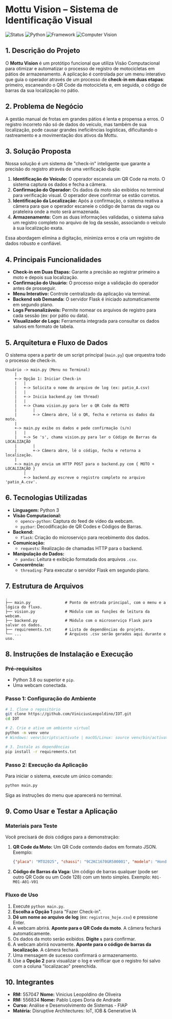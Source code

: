 # Mottu Vision – Sistema de Identificação Visual

![Status](https://img.shields.io/badge/status-Concluído-green)
![Python](https://img.shields.io/badge/Python-3.9%2B-blue.svg)
![Framework](https://img.shields.io/badge/Framework-Flask-black.svg)
![Computer Vision](https://img.shields.io/badge/Vision-OpenCV-orange.svg)

## 1. Descrição do Projeto
O **Mottu Vision** é um protótipo funcional que utiliza Visão Computacional para otimizar e automatizar o processo de registro de motocicletas em pátios de armazenamento. A aplicação é controlada por um menu interativo que guia o operador através de um processo de **check-in em duas etapas**: primeiro, escaneando o QR Code da motocicleta e, em seguida, o código de barras da sua localização no pátio.

## 2. Problema de Negócio
A gestão manual de frotas em grandes pátios é lenta e propensa a erros. O registro incorreto não só de dados do veículo, mas também de sua localização, pode causar grandes ineficiências logísticas, dificultando o rastreamento e a movimentação dos ativos da Mottu.

## 3. Solução Proposta
Nossa solução é um sistema de "check-in" inteligente que garante a precisão do registro através de uma verificação dupla:
1.  **Identificação do Veículo:** O operador escaneia um QR Code na moto. O sistema captura os dados e fecha a câmera.
2.  **Confirmação do Operador:** Os dados da moto são exibidos no terminal para verificação visual. O operador deve confirmar se estão corretos.
3.  **Identificação da Localização:** Após a confirmação, o sistema reativa a câmera para que o operador escaneie o código de barras da vaga ou prateleira onde a moto será armazenada.
4.  **Armazenamento:** Com as duas informações validadas, o sistema salva um registro completo no arquivo de log da sessão, associando o veículo à sua localização exata.

Essa abordagem elimina a digitação, minimiza erros e cria um registro de dados robusto e confiável.

## 4. Principais Funcionalidades
* **Check-in em Duas Etapas:** Garante a precisão ao registrar primeiro a moto e depois sua localização.
* **Confirmação do Usuário:** O processo exige a validação do operador antes de prosseguir.
* **Menu Interativo:** Controle centralizado da aplicação via terminal.
* **Backend sob Demanda:** O servidor Flask é iniciado automaticamente em segundo plano.
* **Logs Personalizáveis:** Permite nomear os arquivos de registro para cada sessão (ex: por pátio ou data).
* **Visualizador de Logs:** Ferramenta integrada para consultar os dados salvos em formato de tabela.

## 5. Arquitetura e Fluxo de Dados
O sistema opera a partir de um script principal (`main.py`) que orquestra todo o processo de check-in.

```
Usuário -> main.py (Menu no Terminal)
    |
    +-> Opção 1: Iniciar Check-in
    |   |
    |   +-> Solicita o nome do arquivo de log (ex: patio_A.csv)
    |   |
    |   +-> Inicia backend.py (em thread)
    |   |
    |   +-> Chama vision.py para ler o QR Code da MOTO
    |       |
    |       +-> Câmera abre, lê o QR, fecha e retorna os dados da moto.
    |
    +-> main.py exibe os dados e pede confirmação (s/n)
    |   |
    |   +-> Se 's', chama vision.py para ler o Código de Barras da LOCALIZAÇÃO
    |       |
    |       +-> Câmera abre, lê o código, fecha e retorna a localização.
    |
    +-> main.py envia um HTTP POST para o backend.py com { MOTO + LOCALIZAÇÃO }
        |
        +-> backend.py escreve o registro completo no arquivo 'patio_A.csv'.
```

## 6. Tecnologias Utilizadas
* **Linguagem:** Python 3
* **Visão Computacional:**
    * `opencv-python`: Captura do feed de vídeo da webcam.
    * `pyzbar`: Decodificação de QR Codes e Códigos de Barras.
* **Backend:**
    * `Flask`: Criação do microserviço para recebimento dos dados.
* **Comunicação:**
    * `requests`: Realização de chamadas HTTP para o backend.
* **Manipulação de Dados:**
    * `pandas`: Leitura e exibição formatada dos arquivos `.csv`.
* **Concorrência:**
    * `threading`: Para executar o servidor Flask em segundo plano.

## 7. Estrutura de Arquivos
```
.
├── main.py               # Ponto de entrada principal, com o menu e a lógica do fluxo.
├── vision.py             # Módulo com as funções de leitura da webcam.
├── backend.py            # Módulo com o microserviço Flask para salvar os dados.
├── requirements.txt      # Lista de dependências do projeto.
└── ...                   # Arquivos .csv serão gerados aqui durante o uso.
```

## 8. Instruções de Instalação e Execução

### Pré-requisitos
* Python 3.8 ou superior e `pip`.
* Uma webcam conectada.

### Passo 1: Configuração do Ambiente
```bash
# 1. Clone o repositório
git clone https://github.com/ViniciusLeopoldino/IOT.git
cd IOT

# 2. Crie e ative um ambiente virtual
python -m venv venv
# Windows: venv\Scripts\activate | macOS/Linux: source venv/bin/activate

# 3. Instale as dependências
pip install -r requirements.txt
```

### Passo 2: Execução da Aplicação
Para iniciar o sistema, execute um único comando:
```bash
python main.py
```
Siga as instruções do menu que aparecerá no terminal.

## 9. Como Usar e Testar a Aplicação

### Materiais para Teste
Você precisará de dois códigos para a demonstração:
1.  **QR Code da Moto:** Um QR Code contendo dados em formato JSON. Exemplo:
    ```json
    {"placa": "MTO2025", "chassi": "9C2KC1670GR500001", "modelo": "Honda Pop 110i"}
    ```
2.  **Código de Barras da Vaga:** Um código de barras qualquer (pode ser outro QR Code ou um Code 128) com um texto simples. Exemplo: `R01-M01-A01-V01`

### Fluxo de Uso
1.  Execute `python main.py`.
2.  **Escolha a Opção 1** para "Fazer Check-in".
3.  **Dê um nome ao arquivo de log** (ex: `registros_hoje.csv`) e pressione Enter.
4.  A webcam abrirá. **Aponte para o QR Code da moto**. A câmera fechará automaticamente.
5.  Os dados da moto serão exibidos. **Digite `s`** para confirmar.
6.  A webcam abrirá novamente. **Aponte para o código de barras da localização**. A câmera fechará.
7.  Uma mensagem de sucesso confirmará o armazenamento.
8.  Use a **Opção 2** para visualizar o log e verificar que o registro foi salvo com a coluna "localizacao" preenchida.

## 10. Integrantes
* **RM:** 557047 **Nome:** Vinicius Leopoldino de Oliveira
* **RM:** 556834 **Nome:** Pablo Lopes Doria de Andrade
* **Curso:** Análise e Desenvolvimento de Sistemas - FIAP
* **Matéria:** Disruptive Architectures: IoT, IOB & Generative IA
